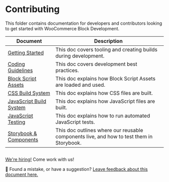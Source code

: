 # Contributing

This folder contains documentation for developers and contributors looking to get started with WooCommerce Block Development.

| Document                                              | Description                                                                              |
| ----------------------------------------------------- | ---------------------------------------------------------------------------------------- |
| [Getting Started](getting-started.md)                 | This doc covers tooling and creating builds during development.                          |
| [Coding Guidelines](coding-guidelines.md)             | This doc covers development best practices.                                              |
| [Block Script Assets](block-assets.md)                | This doc explains how Block Script Assets are loaded and used.                           |
| [CSS Build System](css-build-system.md)               | This doc explains how CSS files are built.                                               |
| [JavaScript Build System](javascript-build-system.md) | This doc explains how JavaScript files are built.                                        |
| [JavaScript Testing](javascript-testing.md)           | This doc explains how to run automated JavaScript tests.                                 |
| [Storybook & Components](storybook-and-components.md) | This doc outlines where our reusable components live, and how to test them in Storybook. |

## <!-- FEEDBACK -->

[We're hiring!](https://woocommerce.com/careers/) Come work with us!

🐞 Found a mistake, or have a suggestion? [Leave feedback about this document here.](https://github.com/woocommerce/woocommerce-gutenberg-products-block/issues/new?assignees=&labels=type%3A+documentation&template=--doc-feedback.md&title=Feedback%20on%20./docs/contributors/README.md)

<!-- /FEEDBACK -->
